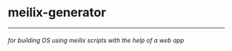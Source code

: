 # meilix-generator
------------------------------















###### for building OS using meilix scripts with the help of a web app
